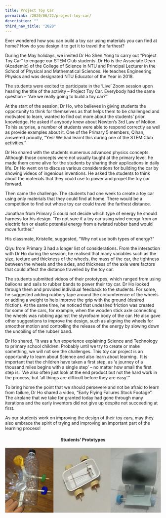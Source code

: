 ```yaml
---
title: Project Toy Car
permalink: /2020/06/22/project-toy-car/
description: ""
third_nav_title: "2020"
---
```

<p>Ever wondered how you can build a toy car using materials you can find at home? How do you design it to get it to travel the farthest?</p>
<p>During the May holidays, we invited Dr Ho Shen Yong to carry out “Project Toy Car” to engage our STEM Club students. Dr Ho is the Associate Dean (Academic) of the College of Science in NTU and Principal Lecturer in the School of Physical and Mathematical Sciences. He teaches Engineering Physics and was designated NTU Educator of the Year in 2018.</p>
<p>The students were excited to participate in the ‘Live’ Zoom session upon hearing the title of the activity – Project Toy Car. Everybody had the same question – “Are we really going to build a toy car?”</p>
<p>At the start of the session, Dr Ho, who believes in giving students the opportunity to think for themselves as that helps them to be challenged and motivated to learn, wanted to find out more about the students’ prior knowledge. He asked if anybody knew about Newton’s 3rd Law of Motion. To his surprise, a number of students were able to respond correctly as well as provide examples about it. One of the Primary 5 members, Qihan, answered proudly, “Yes! We had learnt this during one of the STEM Club activities.”</p>
<p>Dr Ho shared with the students numerous advanced physics concepts. Although those concepts were not usually taught at the primary level, he made them come alive for the students by sharing their applications in daily life. Dr Ho went on to discuss various considerations for building the car by showing videos of ingenious inventions. He asked the students to think about the materials that they could use to power and propel the toy car forward.</p>
<p>Then came the challenge. The students had one week to create a toy car using only materials that they could find at home. There would be a competition to find out whose toy car could travel the farthest distance.</p>
<p>Jonathan from Primary 5 could not decide which type of energy he should harness for his design. “I’m not sure if a toy car using wind energy from an electric fan or elastic potential energy from a twisted rubber band would move further.”</p>
<p>His classmate, Kristelle, suggested, “Why not use both types of energy?”</p>
<p>Qiyu from Primary 3 had a longer list of considerations. From the interaction with Dr Ho during the session, he realised that many variables such as the size, texture and thickness of the wheels, the mass of the car, the tightness between the wheels and the axles, and thickness of the axle were factors that could affect the distance travelled by the toy car.</p>
<p>The students submitted videos of their prototypes, which ranged from using balloons and sails to rubber bands to power their toy car. Dr Ho looked through them and provided individual feedback to the students. For some, he suggested adding rubbery tape around the circumference of the wheels or adding a weight to help improve the grip with the ground (desired friction). At the same time, he noticed that undesired friction was created for some of the cars, for example, when the wooden stick axle connecting the wheels was rubbing against the styrofoam body of the car. He also gave other suggestions to improve the design, such as aligning the wheels for smoother motion and controlling the release of the energy by slowing down the uncoiling of the rubber band.</p>
<p>Dr Ho shared, “It was a fun experience explaining Science and Technology to primary school children. Probably until we try to create or make something, we will not see the challenges. This toy car project is an opportunity to learn about Science and also learn about learning.&nbsp; It is important that the children have taken a first step, as ‘a journey of a thousand miles begins with a single step’ – no matter how small the first step is.&nbsp; We also often just look at the end product but not the hard work in the process, but ‘all things are difficult before they are easy’.”</p>
<p>To bring home the point that we should persevere and not be afraid to learn from failure, Dr Ho shared a video, “Early Flying Failures Stock Footage”. The airplane that we take for granted today had gone through many iterations and the early inventors did not give up despite not succeeding at first.</p>
<p>As our students work on improving the design of their toy cars, may they also embrace the spirit of trying and improving an important part of the learning process!</p>
<h4 style="text-align: center;"><strong><span class="fl-heading-text">Students' Prototypes</span></strong></h4>
<img src="/images/Capture-1024x425.jpg">